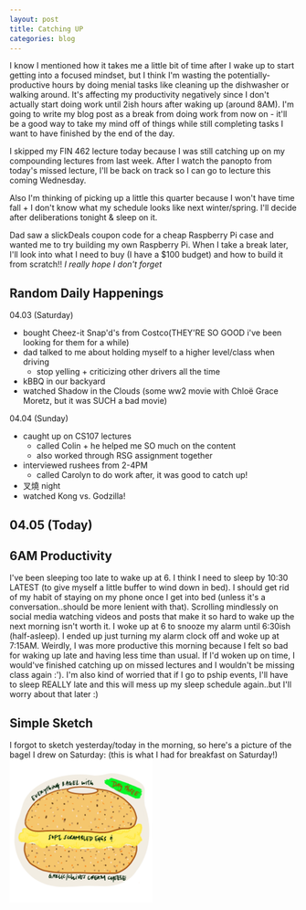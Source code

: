 ```yaml
---
layout: post
title: Catching UP
categories: blog
---
```

I know I mentioned how it takes me a little bit of time after I wake up to start getting into a focused mindset, but I think I'm wasting the potentially-productive hours by doing menial tasks like cleaning up the dishwasher or walking around. It's affecting my productivity negatively since I don't actually start doing work until 2ish hours after waking up (around 8AM). I'm going to write my blog post as a break from doing work from now on - it'll be a good way to take my mind off of things while still completing tasks I want to have finished by the end of the day.

I skipped my FIN 462 lecture today because I was still catching up on my compounding lectures from last week. After I watch the panopto from today's missed lecture, I'll be back on track so I can go to lecture this coming Wednesday. 

Also I'm thinking of picking up a little this quarter because I won't have time fall + I don't know what my schedule looks like next winter/spring. I'll decide after deliberations tonight & sleep on it. 

Dad saw a slickDeals coupon code for a cheap Raspberry Pi case and wanted me to try building my own Raspberry Pi. When I take a break later, I'll look into what I need to buy (I have a $100 budget) and how to build it from scratch!! *I really hope I don't forget*

## Random Daily Happenings
04.03 (Saturday)
- bought Cheez-it Snap'd's from Costco(THEY'RE SO GOOD i've been looking for them for a while)
- dad talked to me about holding myself to a higher level/class when driving
   - stop yelling + criticizing other drivers all the time
- kBBQ in our backyard
- watched Shadow in the Clouds (some ww2 movie with Chloë Grace Moretz, but it was SUCH a bad movie)

04.04 (Sunday)
- caught up on CS107 lectures
   - called Colin + he helped me SO much on the content
   - also worked through RSG assignment together
- interviewed rushees from 2-4PM
   - called Carolyn to do work after, it was good to catch up!
- 叉燒 night
- watched Kong vs. Godzilla!

04.05 (Today)
- 

## 6AM Productivity
I've been sleeping too late to wake up at 6. I think I need to sleep by 10:30 LATEST (to give myself a little buffer to wind down in bed). I should get rid of my habit of staying on my phone once I get into bed (unless it's a conversation..should be more lenient with that). Scrolling mindlessly on social media watching videos and posts that make it so hard to wake up the next morning isn't worth it. I woke up at 6 to snooze my alarm until 6:30ish (half-asleep). I ended up just turning my alarm clock off and woke up at 7:15AM. Weirdly, I was more productive this morning because I felt so bad for waking up late and having less time than usual. If I'd woken up on time, I would've finished catching up on missed lectures and I wouldn't be missing class again :'). I'm also kind of worried that if I go to pship events, I'll have to sleep REALLY late and this will mess up my sleep schedule again..but I'll worry about that later :)

## Simple Sketch
I forgot to sketch yesterday/today in the morning, so here's a picture of the bagel I drew on Saturday:
(this is what I had for breakfast on Saturday!)
<img src="/img/Bagel.png" alt="sakura" width="250" height="250"/>